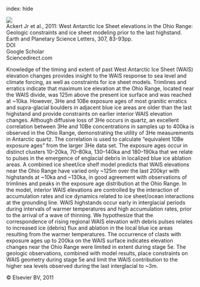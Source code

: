 index: hide

<div class="Citation">
    <div class="Citation-thumb CitationThumb-linked"  data-href="https://doi.org/10.1016/j.epsl.2011.04.015">
      <img src="https://static.claimspace.cloud/climate-study-static/refs/thumbs/5/Ackert_Jr_et_al_2011-thumb.png" />
    </div>

  <div class="Citation-body">
    <div class="Citation-text">Ackert Jr et al., 2011: West Antarctic Ice Sheet elevations in the Ohio Range: Geologic constraints and ice sheet modeling prior to the last highstand. <span class="Article-journal">Earth and Planetary Science Letters, </span><span class="Article-volume">307, </span>83-93pp.</div>
    <div class="Citation-links">
      <div class="CitationLink" data-href="https://doi.org/10.1016/j.epsl.2011.04.015">
        <div class="CitationLink-icon CitationLink-Doi"></div>
        <div class="CitationLink-text">DOI</div>
      </div>
      <div class="CitationLink" data-href="https://scholar.google.com/scholar?q=10.1016/j.epsl.2011.04.015">
        <div class="CitationLink-icon CitationLink-Scholar"></div>
        <div class="CitationLink-text">Google Scholar</div>
      </div>
      <div class="CitationLink" data-href="http://www.sciencedirect.com/science/article/pii/S0012821X11002317">
        <div class="CitationLink-icon CitationLink-Publisher"></div>
        <div class="CitationLink-text">Sciencedirect.com</div>
      </div>
    </div>
  </div>
</div>

Knowledge of the timing and extent of past West Antarctic Ice Sheet (WAIS) elevation changes provides insight to the WAIS response to sea level and climate forcing, as well as constraints for ice sheet models. Trimlines and erratics indicate that maximum ice elevation at the Ohio Range, located near the WAIS divide, was 125m above the present ice surface and was reached at ~10ka. However, 3He and 10Be exposure ages of most granitic erratics and supra-glacial boulders in adjacent blue ice areas are older than the last highstand and provide constraints on earlier interior WAIS elevation changes. Although diffusive loss of 3He occurs in quartz, an excellent correlation between 3He and 10Be concentrations in samples up to 400ka is observed in the Ohio Range, demonstrating the utility of 3He measurements in Antarctic quartz. The correlation is used to calculate “equivalent 10Be exposure ages” from the larger 3He data set. The exposure ages occur in distinct clusters 10–20ka, 70–80ka, 130–140ka and 180–190ka that we relate to pulses in the emergence of englacial debris in localized blue ice ablation areas. A combined ice sheet/ice shelf model predicts that WAIS elevations near the Ohio Range have varied only ~125m over the last 200kyr with highstands at ~10ka and ~130ka, in good agreement with observations of trimlines and peaks in the exposure age distribution at the Ohio Range. In the model, interior WAIS elevations are controlled by the interaction of accumulation rates and ice dynamics related to ice sheet/ocean interactions at the grounding line. WAIS highstands occur early in interglacial periods during intervals of warmer temperatures and high accumulation rates, prior to the arrival of a wave of thinning. We hypothesize that the correspondence of rising regional WAIS elevation with debris pulses relates to increased ice (debris) flux and ablation in the local blue ice areas resulting from the warmer temperatures. The occurrence of clasts with exposure ages up to 200ka on the WAIS surface indicates elevation changes near the Ohio Range were limited in extent during stage 5e. The geologic observations, combined with model results, place constraints on WAIS geometry during stage 5e and limit the WAIS contribution to the higher sea levels observed during the last interglacial to ~3m.

<div class="Citation-copy">
&copy; Elsevier BV, 2011
</div>